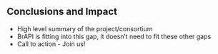 ## Conclusions and Impact

* High level summary of the project/consortium
* BrAPI is fitting into this gap, it doesn’t need to fit these other gaps
* Call to action - Join us!
